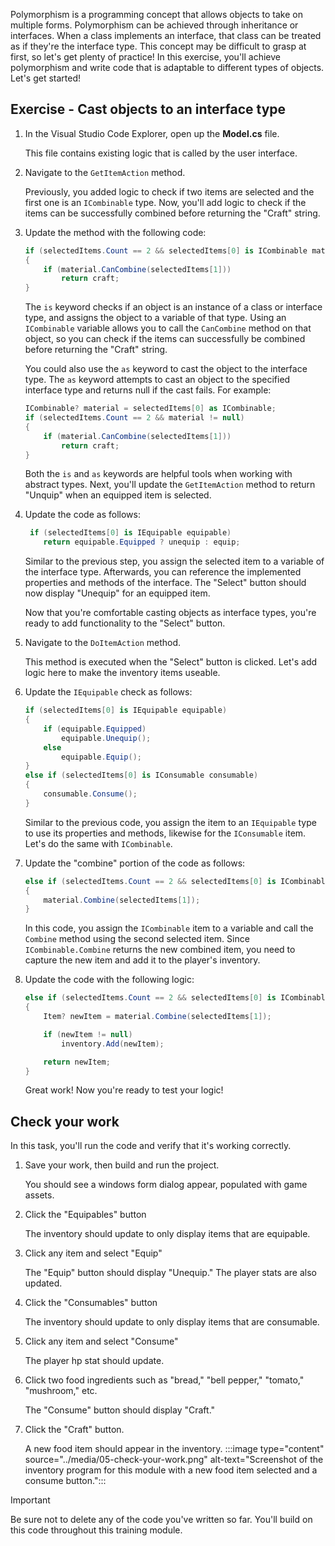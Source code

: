 Polymorphism is a programming concept that allows objects to take on multiple forms. Polymorphism can be achieved through inheritance or interfaces. When a class implements an interface, that class can be treated as if they're the interface type. This concept may be difficult to grasp at first, so let's get plenty of practice! In this exercise, you'll achieve polymorphism and write code that is adaptable to different types of objects. Let's get started!

## Exercise - Cast objects to an interface type

1. In the Visual Studio Code Explorer, open up the **Model.cs** file.

    This file contains existing logic that is called by the user interface.

1. Navigate to the `GetItemAction` method.

    Previously, you added logic to check if two items are selected and the first one is an `ICombinable` type. Now, you'll add logic to check if the items can be successfully combined before returning the "Craft" string.

1. Update the method with the following code:

    ```c#
    if (selectedItems.Count == 2 && selectedItems[0] is ICombinable material)
    {
        if (material.CanCombine(selectedItems[1]))
            return craft;
    }
    ```

    The `is` keyword checks if an object is an instance of a class or interface type, and assigns the object to a variable of that type. Using an `ICombinable` variable allows you to call the `CanCombine` method on that object, so you can check if the items can successfully be combined before returning the "Craft" string.

    You could also use the `as` keyword to cast the object to the interface type. The `as` keyword attempts to cast an object to the specified interface type and returns null if the cast fails. For example:

    ```c#
    ICombinable? material = selectedItems[0] as ICombinable;
    if (selectedItems.Count == 2 && material != null)
    {
        if (material.CanCombine(selectedItems[1]))
            return craft;
    }
    ```

    Both the `is` and `as` keywords are helpful tools when working with abstract types. Next, you'll update the `GetItemAction` method to return "Unquip" when an equipped item is selected.

1. Update the code as follows:

    ```c#
     if (selectedItems[0] is IEquipable equipable)
        return equipable.Equipped ? unequip : equip;
    ```

    Similar to the previous step, you assign the selected item to a variable of the interface type. Afterwards, you can reference the implemented properties and methods of the interface. The "Select" button should now display "Unequip" for an equipped item. 
    
    Now that you're comfortable casting objects as interface types, you're ready to add functionality to the "Select" button.

1. Navigate to the `DoItemAction` method.

    This method is executed when the "Select" button is clicked. Let's add logic here to make the inventory items useable.

1. Update the `IEquipable` check as follows:

    ```c#
    if (selectedItems[0] is IEquipable equipable)
    {
        if (equipable.Equipped)
            equipable.Unequip();
        else
            equipable.Equip();
    }
    else if (selectedItems[0] is IConsumable consumable)
    {
        consumable.Consume();
    }
    ```

    Similar to the previous code, you assign the item to an `IEquipable` type to use its properties and methods, likewise for the `IConsumable` item. Let's do the same with `ICombinable`.

1. Update the "combine" portion of the code as follows:

    ```c#
    else if (selectedItems.Count == 2 && selectedItems[0] is ICombinable material)
    {
        material.Combine(selectedItems[1]);
    }
    ```

    In this code, you assign the `ICombinable` item to a variable and call the `Combine` method using the second selected item. Since `ICombinable.Combine` returns the new combined item, you need to capture the new item and add it to the player's inventory.

1. Update the code with the following logic:

    ```c#
    else if (selectedItems.Count == 2 && selectedItems[0] is ICombinable material)
    {
        Item? newItem = material.Combine(selectedItems[1]);
    
        if (newItem != null)
            inventory.Add(newItem);
    
        return newItem;
    }
    ```

    Great work! Now you're ready to test your logic!

## Check your work

In this task, you'll run the code and verify that it's working correctly.

1. Save your work, then build and run the project.

    You should see a windows form dialog appear, populated with game assets.

1. Click the "Equipables" button

    The inventory should update to only display items that are equipable.

1. Click any item and select "Equip"

    The "Equip" button should display "Unequip." The player stats are also updated.

1. Click the "Consumables" button
   
    The inventory should update to only display items that are consumable.

1. Click any item and select "Consume"

    The player hp stat should update.

1. Click two food ingredients such as "bread," "bell pepper," "tomato," "mushroom," etc.

    The "Consume" button should display "Craft."

1. Click the "Craft" button.

    A new food item should appear in the inventory.
    :::image type="content" source="../media/05-check-your-work.png" alt-text="Screenshot of the inventory program for this module with a new food item selected and a consume button.":::

> [!IMPORTANT]
> Be sure not to delete any of the code you've written so far. You'll build on this code throughout this training module.